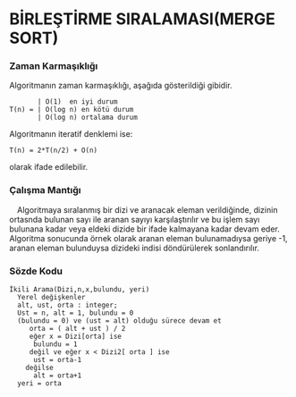 # BİRLEŞTİRME SIRALAMASI(MERGE SORT)

### Zaman Karmaşıklığı

Algoritmanın zaman karmaşıklığı, aşağıda gösterildiği gibidir.

           | O(1)  en iyi durum
    T(n) = | O(log n) en kötü durum
           | O(log n) ortalama durum
           
Algoritmanın iteratif denklemi ise:

    T(n) = 2*T(n/2) + O(n)
    
olarak ifade edilebilir.

### Çalışma Mantığı

&emsp;Algoritmaya sıralanmış bir dizi ve aranacak eleman verildiğinde, dizinin ortasnda bulunan sayı ile aranan sayıyı karşılaştırılır ve bu işlem sayı bulunana kadar veya eldeki dizide bir ifade kalmayana kadar devam eder. Algoritma sonucunda örnek olarak aranan eleman bulunamadıysa geriye -1, aranan eleman bulunduysa dizideki indisi döndürülerek sonlandırılır.

### Sözde Kodu

    İkili Arama(Dizi,n,x,bulundu, yeri)
      Yerel değişkenler
      alt, ust, orta : integer;
      Ust = n, alt = 1, bulundu = 0
      (bulundu = 0) ve (ust = alt) olduğu sürece devam et
         orta = ( alt + ust ) / 2 
         eğer x = Dizi[orta] ise
          bulundu = 1
         değil ve eğer x < Dizi2[ orta ] ise
          ust = orta-1
        değilse
          alt = orta+1
      yeri = orta
